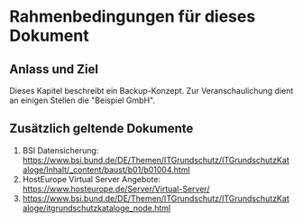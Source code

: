 # Rahmenbedingungen für dieses Dokument
## Anlass und Ziel
Dieses Kapitel beschreibt ein Backup-Konzept. Zur Veranschaulichung dient an einigen Stellen die "Beispiel GmbH".

## Zusätzlich geltende Dokumente
1. BSI Datensicherung: https://www.bsi.bund.de/DE/Themen/ITGrundschutz/ITGrundschutzKataloge/Inhalt/_content/baust/b01/b01004.html
2. HostEurope Virtual Server Angebote: https://www.hosteurope.de/Server/Virtual-Server/
3. https://www.bsi.bund.de/DE/Themen/ITGrundschutz/ITGrundschutzKataloge/itgrundschutzkataloge_node.html